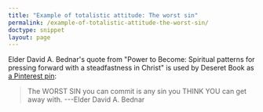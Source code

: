 ```yaml
---
title: "Example of totalistic attitude: The worst sin"
permalink: /example-of-totalistic-attitude-the-worst-sin/
doctype: snippet
layout: page
---
```


Elder David A. Bednar's quote from "Power to Become: Spiritual patterns for pressing forward with a steadfastness in Christ" is used by Deseret Book as [a Pinterest pin](https://github.com/faenrandir/a_careful_examination/blob/247fc2d9734016fd335ca72d5ad40f2844d683fa/documents/threefold-nature-of-the-church/supporting_material/pinterest-bednar-worst-sin.png):

> The WORST SIN you can commit is any sin you THINK YOU can get away with. ---Elder David A. Bednar
